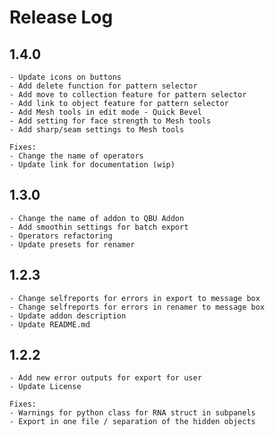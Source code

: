 # Release Log

## 1.4.0
	- Update icons on buttons
	- Add delete function for pattern selector
	- Add move to collection feature for pattern selector
	- Add link to object feature for pattern selector
	- Add Mesh tools in edit mode - Quick Bevel
	- Add setting for face strength to Mesh tools
	- Add sharp/seam settings to Mesh tools

	Fixes:
	- Change the name of operators
	- Update link for documentation (wip)

## 1.3.0
	- Change the name of addon to QBU Addon
	- Add smoothin settings for batch export
	- Operators refactoring
	- Update presets for renamer

## 1.2.3
	- Change selfreports for errors in export to message box
	- Change selfreports for errors in renamer to message box
	- Update addon description
	- Update README.md

## 1.2.2
	- Add new error outputs for export for user
	- Update License

	Fixes:
	- Warnings for python class for RNA struct in subpanels
	- Export in one file / separation of the hidden objects